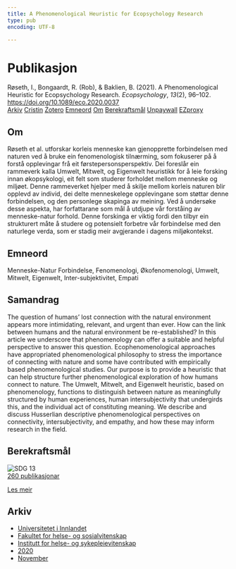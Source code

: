 ```yaml
---
title: A Phenomenological Heuristic for Ecopsychology Research
type: pub
encoding: UTF-8

---
```

<h1>Publikasjon</h1>
<article id="csl-bib-container-J2UPF378" class="csl-bib-container">
  <div class="csl-bib-body"> <div class="csl-entry">Røseth, I., Bongaardt, R. (Rob), &#38; Baklien, B. (2021). A Phenomenological Heuristic for Ecopsychology Research. <i>Ecopsychology</i>, <i>13</i>(2), 96–102. <a href="https://doi.org/10.1089/eco.2020.0037">https://doi.org/10.1089/eco.2020.0037</a></div> </div>
  <div class="csl-bib-buttons">
    <a href="#taxonomy-article-J2UPF378" alt="archive" class="csl-bib-button">Arkiv</a>
    <a href="https://app.cristin.no/results/show.jsf?id=1845494" alt="Cristin" class="csl-bib-button">Cristin</a>
    <a href="http://zotero.org/groups/5881554/items/J2UPF378" alt="Zotero" class="csl-bib-button">Zotero</a>
    <a href="#keywords-article-J2UPF378" alt="keywords" class="csl-bib-button">Emneord</a>
    <a href="#about-article-J2UPF378" alt="about_pub" class="csl-bib-button">Om</a>
    <a href="#sdg-article-J2UPF378" alt="sdg" class="csl-bib-button">Berekraftsmål</a>
    <a href="https://doi.org/10.1089/eco.2020.0037" alt="Unpaywall" class="csl-bib-button">Unpaywall</a>
    <a href="https://doi.org/10.1089/eco.2020.0037" alt="EZproxy" class="csl-bib-button">EZproxy</a>
  </div>
  <div id="csl-bib-meta-container-J2UPF378"></div>
</article>
<div id="csl-bib-meta-J2UPF378" class="csl-bib-meta">
  <article id="about-article-J2UPF378" class="about_pub-article">
    <h1>Om</h1>
    Røseth et al. utforskar korleis menneske kan gjenopprette forbindelsen med naturen ved å bruke ein fenomenologisk tilnærming, som fokuserer på å forstå opplevingar frå eit førstepersonsperspektiv. Dei foreslår ein rammeverk kalla Umwelt, Mitwelt, og Eigenwelt heuristikk for å leie forsking innan økopsykologi, eit felt som studerer forholdet mellom menneske og miljøet. Denne rammeverket hjelper med å skilje mellom korleis naturen blir opplevd av individ, dei delte menneskelege opplevingane som støttar denne forbindelsen, og den personlege skapinga av meining. Ved å undersøke desse aspekta, har forfattarane som mål å utdjupe vår forståing av menneske-natur forhold. Denne forskinga er viktig fordi den tilbyr ein strukturert måte å studere og potensielt forbetre vår forbindelse med den naturlege verda, som er stadig meir avgjerande i dagens miljøkontekst.
  </article>
  <article id="keywords-article-J2UPF378" class="keywords-article">
    <h1>Emneord</h1>
    Menneske-Natur Forbindelse, Fenomenologi, Økofenomenologi, Umwelt, Mitwelt, Eigenwelt, Inter-subjektivitet, Empati
  </article>
  <article id="abstract-article-J2UPF378" class="abstract-article">
    <h1>Samandrag</h1>
    The question of humans’ lost connection with the natural environment appears more intimidating, relevant, and urgent than ever. How can the link between humans and the natural environment be re-established? In this article we underscore that phenomenology can offer a suitable and helpful perspective to answer this question. Ecophenomenological approaches have appropriated phenomenological philosophy to stress the importance of connecting with nature 
and some have contributed with empirically based phenomenological studies. Our purpose is to provide a heuristic that can help structure further phenomenological exploration of how humans connect to nature. The Umwelt, Mitwelt, and Eigenwelt heuristic, based on phenomenology, functions to distinguish between nature as meaningfully structured by human experiences, human intersubjectivity that undergirds this, and the individual act of constituting 
meaning. We describe and discuss Husserlian descriptive phenomenological perspectives on connectivity, intersubjectivity, and empathy, and how these may inform research in the field.
  </article>
  <article id="sdg-article-J2UPF378" class="sdg-article">
    <h1>Berekraftsmål</h1>
    <div class="sdg-container"><div id="sdg13" class="sdg">
        <img src="{{< params subfolder >}}images/sdg/sdg13_nn.png" class="image" alt="SDG 13">
        <div class="sdg-overlay">
          <a href="{{< params subfolder >}}nn/archive/?sdg=13#archive" class="sdg-publication-count"><span>260</span> publikasjonar</a>
          <p><a href="https://fn.no/om-fn/fns-baerekraftsmaal/stoppe-klimaendringene?lang=nno-NO" class="sdg-read-more">Les meir</a></p>
        </div>
      </div></div>
  </article>
  <article id="taxonomy-article-J2UPF378" class="taxonomy-article">
    <h1>Arkiv</h1>
    <ul>
      <li><a href="{{< params subfolder >}}nn/archive/?key=3DCRN523">Universitetet i Innlandet</a></li>
      <li><a href="{{< params subfolder >}}nn/archive/?key=IDKFS3MX">Fakultet for helse- og sosialvitenskap</a></li>
      <li><a href="{{< params subfolder >}}nn/archive/?key=GTV4ECMZ">Institutt for helse- og sykepleievitenskap</a></li>
      <li><a href="{{< params subfolder >}}nn/archive/?key=LNJIKLR2">2020</a></li>
      <li><a href="{{< params subfolder >}}nn/archive/?key=R767SBHX">November</a></li>
    </ul>
  </article>
</div>
